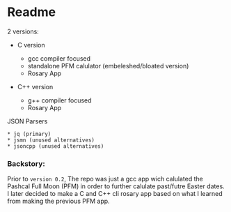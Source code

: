 # Readme

2 versions:

* C version

    * gcc compiler focused
    * standalone PFM calulator (embeleshed/bloated version)
    * Rosary App

* C++ version

    * g++ compiler focused
    * Rosary App


JSON Parsers

	* jq (primary)
	* jsmn (unused alternatives)
	* jsoncpp (unused alternatives)

### Backstory:

Prior to ```version 0.2```, The repo was just a gcc app wich calulated the Pashcal Full Moon (PFM) in order to further calulate past/futre Easter dates. I later decided to make a C and C++ cli rosary app based on what I learned from making the previous PFM app.

